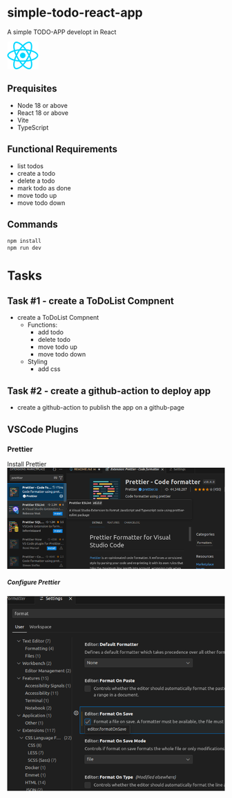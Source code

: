 # simple-todo-react-app
A simple TODO-APP developt in React

![](src/assets/react.svg)

## Prequisites
* Node 18 or above
* React 18 or above
* Vite
* TypeScript

## Functional Requirements
* list todos
* create a todo
* delete a todo
* mark todo as done
* move todo up
* move todo down

## Commands
```shell
npm install
npm run dev
```

# Tasks

## Task #1 - create a ToDoList Compnent
* create a ToDoList Compnent
  * Functions:
    * add todo
    * delete todo
    * move todo up
    * move todo down
  * Styling
    * add css

## Task #2 - create a github-action to deploy app
* create a github-action to publish the app on a github-page

## VSCode Plugins

### Prettier
Install Prettier
![alt text](docs/prettier.png)

##### Configure Prettier
![](docs/FormatOnSave.png)